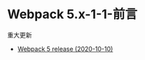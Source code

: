 # Webpack 5.x-1-1-前言

重大更新

- [Webpack 5 release (2020-10-10)](https://webpack.js.org/blog/2020-10-10-webpack-5-release/)
